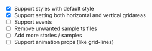 - [X] Support styles with default style
- [X] Support setting both horizontal and vertical gridareas
- [ ] Support events
- [ ] Remove unwanted sample ts files
- [ ] Add more stories / samples
- [ ] Support animation props (like grid-lines)